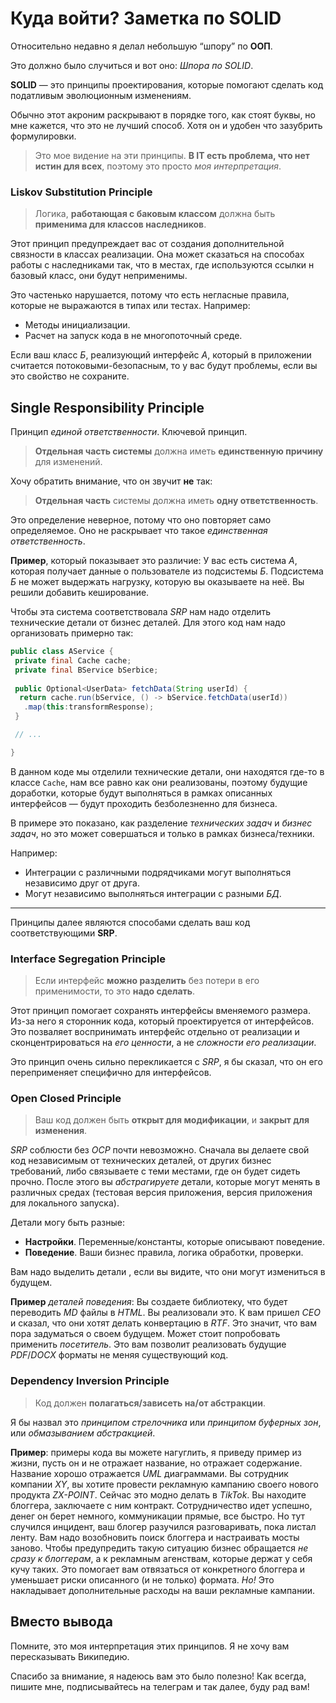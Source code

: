 # Куда войти? Заметка по SOLID
Относительно недавно я делал небольшую “шпору” по **ООП**.

Это должно было случиться и вот оно: *Шпора по SOLID*. 

**SOLID** — это принципы проектирования, которые помогают сделать код податливым эволюционным изменениям. 

Обычно этот акроним раскрывают в порядке того, как стоят буквы, но мне кажется, что это не лучший способ. Хотя он и удобен что зазубрить формулировки. 

> Это мое видение на эти принципы. **В IT есть проблема, что нет истин для всех**, поэтому это просто *моя интерпретация*.  

### Liskov Substitution Principle

> Логика, **работающая с баковым классом** должна быть **применима для классов наследников**.   

Этот принцип предупреждает вас от создания дополнительной связности в классах реализации. Она может сказаться на способах работы с наследниками так, что в местах, где используются ссылки н базовый класс, они будут неприменимы.

Это частенько нарушается, потому что есть негласные правила, которые не выражаются в типах или тестах. Например: 
- Методы инициализации. 
- Расчет на запуск кода в не многопоточный среде.

Если ваш класс *Б*, реализующий  интерфейс *А*, который в приложении считается потоковыми-безопасным, то у вас будут проблемы, если вы это свойство не сохраните.

## Single Responsibility Principle
Принцип *единой ответственности*. Ключевой принцип. 

> **Отдельная часть системы** должна иметь **единственную причину** для изменений.  

Хочу обратить внимание, что он звучит **не** так: 

> **Отдельная часть** системы должна иметь **одну ответственность**.    

Это определение неверное, потому что оно повторяет само определяемое. Оно не раскрывает что такое *единственная ответственность*.

**Пример**, который показывает это различие:  У вас есть система *А*, которая получает данные о пользователе из подсистемы *Б*. Подсистема *Б* не может выдержать нагрузку, которую вы оказываете на неё. Вы решили добавить кеширование.

Чтобы эта система соответствовала *SRP* нам надо отделить технические детали от бизнес деталей. Для этого код нам надо организовать примерно так: 
```java
public class AService {
 private final Cache cache;
 private final BService bSerbice;
 
 public Optional<UserData> fetchData(String userId) {
  return cache.run(bService, () -> bService.fetchData(userId))
   .map(this:transformResponse);
 }

 // ...

}
```

В данном коде мы отделили технические детали, они находятся где-то в классе `Cache`, нам все равно как они реализованы, поэтому будущие доработки, которые будут выполняться в рамках описанных интерфейсов — будут проходить безболезненно для бизнеса. 

В примере это показано, как разделение *технических задач* и *бизнес задач*, но это может совершаться и только в рамках бизнеса/техники. 

Например: 
- Интеграции с различными подрядчиками могут выполняться независимо друг от друга. 
- Могут независимо выполняться интеграции с разными *БД*. 

- - - -

 Принципы далее являются способами сделать ваш код соответствующими **SRP**. 

### Interface Segregation Principle

> Если интерфейс **можно разделить** без потери в его применимости, то это **надо сделать**.  

Этот принцип помогает сохранять интерфейсы вменяемого размера. Из-за него я сторонник кода, который проектируется от интерфейсов. Это позваляет воспринимать интерфейс отдельно от реализации и сконцентрироваться на *его ценности*, а не *сложности его реализации*. 

Это принцип очень сильно перекликается с *SRP*, я бы сказал, что он его переприменяет специфично для интерфейсов. 

### Open Closed Principle

> Ваш код должен быть **открыт для модификации**, и **закрыт для изменения**.  

*SRP* соблюсти без *OCP* почти невозможно. Сначала вы делаете свой код независимым от технических деталей, от других бизнес требований, либо связываете с теми местами, где он будет сидеть прочно. После этого вы *абстрагируете* детали, которые могут менять в различных средах (тестовая версия приложения, версия приложения для локального запуска). 

Детали могу быть разные: 
- **Настройки**. Переменные/константы, которые описывают поведение. 
- **Поведение**. Ваши бизнес правила, логика обработки, проверки. 

Вам надо выделить детали , если вы видите, что они могут измениться в будущем. 
 
**Пример** *деталей поведения*: Вы создаете библиотеку, что будет переводить *MD* файлы в *HTML*. Вы реализовали это. К вам пришел *CEO* и сказал, что они хотят делать конвертацию в *RTF*. Это значит, что вам пора задуматься о  своем будущем. Может стоит попробовать применить *посетитель*. Это вам позволит реализовать будущие *PDF*/*DOCX* форматы не меняя существующий код.  

### Dependency Inversion Principle

> Код должен **полагаться/зависеть на/от абстракции**.   

Я бы назвал это *принципом стрелочника* или *принципом буферных зон*, или *обмазыванием абстракцией*.

**Пример**: примеры кода вы можете нагуглить, я приведу пример из жизни, пусть он и не отражает название, но отражает содержание. Название хорошо отражается *UML* диаграммами. 
Вы сотрудник компании *XY*, вы хотите провести рекламную кампанию своего нового продукта *ZX-POINT*. Сейчас это модно делать в *TikTok*. Вы находите блоггера, заключаете с ним контракт.  Сотрудничество идет успешно, денег он берет немного, коммуникации прямые, все быстро. Но тут случился инцидент, ваш блогер разучился разговаривать, пока листал ленту. Вам надо возобновить поиск блоггера и настраивать мосты заново. 
Чтобы предупредить такую ситуацию бизнес обращается *не сразу к блоггерам*, а к рекламным агенствам, которые держат у себя  кучу таких. Это помогает вам отвязаться от конкретного блоггера и уменьшает риски описанного (и не только) формата. *Но!* Это накладывает дополнительные расходы на ваши рекламные кампании.

## Вместо вывода
Помните, это моя интерпретация этих принципов. Я не хочу вам пересказывать Википедию.

Спасибо за внимание, я надеюсь вам это было полезно! Как всегда, пишите мне, подписывайтесь на телеграм и так далее, буду рад вам!
